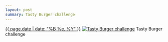 ```yaml
---
layout: post
summary: Tasty Burger challenge
---
```


<p>
  <time><a href="/19">{{ page.date | date: "%B %e, %Y" }}</a></time>
  <a href="/19"><img src="{{ site.assets_url }}/19-640.jpg" srcset="{{ site.assets_url }}/19-1280.jpg 1280w, {{ site.assets_url }}/19-960.jpg 960w, {{ site.assets_url }}/19-640.jpg 640w, {{ site.assets_url }}/19-320.jpg 320w" sizes="(min-width: 700px) 50vw, calc(100vw - 2rem)" alt="Tasty Burger challenge" /></a>
  <span>Tasty Burger challenge</span>
</p>
